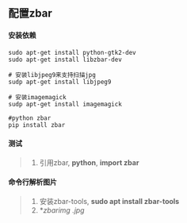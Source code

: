 ## 配置zbar

#### 安装依赖 
````
sudo apt-get install python-gtk2-dev
sudo apt-get install libzbar-dev

# 安装libjpeg9来支持扫描jpg
sudp apt-get install libjpeg9

# 安装imagemagick
sudp apt-get install imagemagick

#python zbar
pip install zbar
````

#### 测试
> 1. 引用zbar, **python**, **import zbar**

#### 命令行解析图片
> 1. 安装zbar-tools, **sudo apt install zbar-tools**
> 2. **zbarimg *.jpg**
